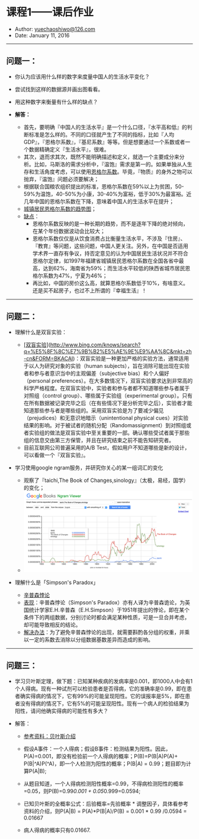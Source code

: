# 课程1——课后作业

- Author: <yuechaoshiwo@126.com>
- Date: January 11, 2016 

--- 

## 问题一：

- 你认为应该用什么样的数字来度量中国人的生活水平变化？
- 尝试找到这样的数据源并画出图看看。
- 用这种数字来衡量有什么样的缺点？ 

- **解答：**
	- 首先，要明确『中国人的生活水平』是一个什么口径，『水平高和低』的判断标准是怎么样的。不同的口径就产生了不同的指标，比如『人均GDP』，『恩格尔系数』，『基尼系数』等等。但是想要通过一个系数或者一个数据精确定义『生活水平』，很难。
	- 其次，退而求其次，既然不能明确描述和定义，就选一个主要成分来分析。比如，马斯洛的需求分析中，『温饱』需求是第一的。如果单独从人生存和生活角度考虑，可以使用[恩格尔系数](http://www.bing.com/knows/search?q=%E6%81%A9%E6%A0%BC%E5%B0%94%E7%B3%BB%E6%95%B0&mkt=zh-cn&FORM=BKACAI)。毕竟，『物质』的身外之物可以抛弃，『温饱』问题必须要解决；
	- 根据联合国粮农组织提出的标准，恩格尔系数在59%以上为贫困，50-59%为温饱，40-50%为小康，30-40%为富裕，低于30%为最富裕。近几年中国的恩格尔系数在下降，意味着中国人的生活水平在提升；
	- [城镇居民恩格尔系数的趋势图](http://bbs.tianya.cn/post-no04-2266798-1.shtml)；
	- <u>缺点</u>：
		- 恩格尔系数反映的是一种长期的趋势，而不是逐年下降的绝对倾向，在某个年份数据波动会比较大；
		- 恩格尔系数仅仅是从饮食消费占比衡量生活水平，不涉及『住房』、『教育』等问题，这些问题，中国人更关注。另外，在中国是否适用学术界一直存有争议，持否定意见的认为中国居民生活状况并不符合恩格尔定律，如1997年福建省城镇居民恩格尔系数在全国各省中最高，达到62%，海南省为59%；而生活水平较低的陕西省城市居民恩格尔系数为47%，宁夏为46%；
		- 再比如，中国的房价这么高，就算恩格尔系数低于10%，有啥意义。还是买不起房子，也过不上所谓的『幸福生活』！

--- 

## 问题二：

- 理解什么是双盲实验：
	- <u>[双盲实验]</u>(http://www.bing.com/knows/search?q=%E5%8F%8C%E7%9B%B2%E5%AE%9E%E9%AA%8C&mkt=zh-cn&FORM=BKACAI)：双盲实验是一种更加严格的实验方法，通常适用于以人为研究对象的实验（human subjects），旨在消除可能出现在实验者和参与者意识当中的主观偏差（subjective bias）和个人偏好（personal preferences）。在大多数情况下，双盲实验要求达到非常高的科学严格程度。在双盲实验中，实验者和参与者都不知道哪些参与者属于对照组（control group）、哪些属于实验组（experimental group）。只有在所有数据被记录完毕之后（在有些情况下是分析完毕之后），实验者才能知道那些参与者是哪些组的。采用双盲实验是为了要减少偏见（prejudices）和无意识地暗示（unintentional physical cues）对实验结果的影响。对于被试者的随机分配（Randomassignment）到对照组或者实验组的做法是双盲实验中至关重要的一部。确认哪些受试者属于那些组的信息交由第三方保管，并且在研究结束之前不能告知研究者。
	- 目前互联网公司普遍采用的A/B Test，假如用户不知道哪些是新的设计，可以看做一个『双盲实验』。

- 学习使用google ngram服务，并研究你关心的某一组词汇的变化
	- 观察了『taichi,The Book of Changes,sinology』（太极，易经，国学）的变化；
	- ![google](google.png)

- 理解什么是「Simpson's Paradox」 
	- [辛普森悖论](https://en.wikipedia.org/wiki/Simpson%27s_paradox)
	- <u>表现</u>：辛普森悖论（Simpson's Paradox）亦有人译为辛普森诡论，为英国统计学家E.H.辛普森（E.H.Simpson）于1951年提出的悖论，即在某个条件下的两组数据，分别讨论时都会满足某种性质，可是一旦合并考虑，却可能导致相反的结论。
	- <u>解决办法</u>：为了避免辛普森悖论的出现，就需要斟酌各分组的权重，并乘以一定的系数去消除以分组数据基数差异而造成的影响。

--- 

## 问题三：

- 学习贝叶斯定理，做下题：已知某种疾病的发病率是0.001，即1000人中会有1个人得病。现有一种试剂可以检验患者是否得病，它的准确率是0.99，即在患者确实得病的情况下，它有99%的可能呈现阳性。它的误报率是5%，即在患者没有得病的情况下，它有5%的可能呈现阳性。现有一个病人的检验结果为阳性，请问他确实得病的可能性有多大？

- 解答：
  - [参考资料：贝叶斯介绍](http://wenku.baidu.com/link?url=SJy_MX1alWLreWe5iZqr84C4Tyo_vXR9R2S99a1ia8NAQdhl6nO8mc_PXHRiR0TZ7tsEAW3EWPw9PGaWeyAUOtEzCw651n9vgl-p1C5oc9K)

  - 假设A事件：一个人得病；假设B事件：检测结果为阳性。因此，P(A)=0.001，即没有检验前一个人得病的概率；P(B)=P(B|A)P(A)+ P(B|^A)P(^A)，即一个人检测为阳性的概率；P(B|A) = 0.99；题目即为计算P(A|B);
  - 从题目知道，一个人得病检测阳性概率=0.99，不得病检测阳性的概率=0.05，则P(B)=0.99*0.001 + 0.05*0.999=0.0594;
  - 已知贝叶斯的全概率公式：后验概率=先验概率 * 调整因子，具体看参考资料的介绍，则P(A|B) = P(A)*P(B|A)/P(B) = 0.001 * 0.99 /0.0594 = 0.01667 
  - 病人得病的概率只有0.01667.